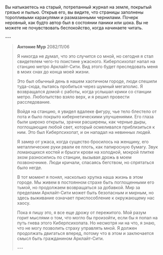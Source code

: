 Вы натыкаетесь на старый, потрепанный журнал на земле, покрытый грязью и пылью. Открыв его, вы видите, что страницы заполнены торопливыми каракулями и размазанными чернилами. Почерк неровный, как будто автор был в состоянии паники или шока. Вы не можете не почувствовать беспокойство, когда начинаете читать.

_---_

> **Антоние Мур**
> 2082/11/06
>
> Я никогда не думал, что это случится со мной, но сегодня я стал свидетелем чего-то поистине ужасного. Киберпсихопат напал на станцию метро Арклайт-Сити. Вид этого будет преследовать меня в моих снах до конца моей жизни.
>
> Это был обычный день в нашем хаотичном городе, люди спешили туда-сюда, пытаясь пробиться через шумный мегаполис. Я возвращался домой с работы, когда услышал крики со станции метро. Любопытство взяло верх, и я решил провести расследование.
>
> Войдя на станцию, я увидел вдалеке фигуру, чье тело блестело от пота и было покрыто кибернетическими улучшениями. Его глаза были широко открыты, зрачки расширены, как черные дыры, поглощающие любой свет, который осмеливался приблизиться к ним. Это был Киберпсихопат, и он нападал на невинных людей.
>
> Я замер от ужаса, когда существо бросилось на женщину, его металлические руки рвали ее плоть, как папиросную бумагу. Звук ломающихся костей и брызги крови на холодной, мокрой плитке эхом разносились по станции, вызывая дрожь в моем позвоночнике. Люди кричали, спасаясь бегством, но спрятаться было негде.
>
> В тот момент я понял, насколько хрупка наша жизнь в этом городе. Мы живем в постоянном страхе быть поглощенными его тьмой, но продолжаем возвращаться за добавкой. Мир за пределами Арклайт-Сити может быть безопасным и мирным, но здесь выживание означает приспособление к окружающему нас хаосу.
>
> Пока я пишу это, я все еще дрожу от пережитого. Мой разум горит мыслями о том, что могло бы произойти, если бы я попал на путь гнева этого Киберпсихопата. Но несмотря ни на что, я знаю, что не могу позволить страху управлять мной. Я должен продолжать двигаться вперед, потому что в этом и заключается смысл быть гражданином Арклайт-Сити.
>
> _---_

